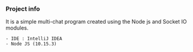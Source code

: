 ### Project info  
It is a simple multi-chat program created using the Node js and Socket IO modules.
 
    - IDE : IntelliJ IDEA
    - Node JS (10.15.3)